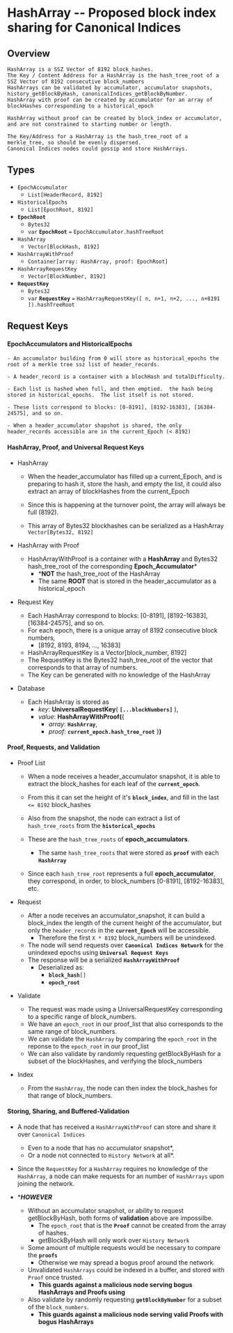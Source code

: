 # HashArray -- Proposed block index sharing for Canonical Indices

## Overview

    HashArray is a SSZ Vector of 8192 block_hashes.
    The Key / Content Address for a HashArray is the hash_tree_root of a SSZ Vector of 8192 consecutive block_numbers
    HashArrays can be validated by accumulator, accumulator snapshots, history_getBlockByHash, canonicalIndices_getBlockByNumber.
    HashArray with proof can be created by accumulator for an array of blockHashes corresponding to a historical_epoch

    HashArray without proof can be created by block_index or accumulator, and are not constrained to starting number or length.

    The Key/Address for a HashArray is the hash_tree_root of a merkle_tree, so should be evenly dispersed.
    Canonical Indices nodes could gossip and store HashArrays.


## Types

- `EpochAccumulator`
    -   `List[HeaderRecord, 8192]`
- `HistoricalEpochs`
    -   `List[EpochRoot, 8192]`
- **`EpochRoot`**
    -   `Bytes32`
    -   `var` **`EpochRoot`** `=` `EpochAccumulator.hashTreeRoot`
- `HashArray`
    -   `Vector[BlockHash, 8192]`
- `HashArrayWithProof`
    -   `Container[array: HashArray, proof: EpochRoot]`
- `HashArrayRequestKey`
    -   `Vector[BlockNumber, 8192]`
- **`RequestKey`**
    -   `Bytes32`
    -   `var` **`RequestKey`** `=` `HashArrayRequestKey([ n, n+1, n+2, ..., n+8191 ]).hashTreeRoot`


## Request Keys

#### EpochAccumulators and HistoricalEpochs

    - An accumulator building from 0 will store as historical_epochs the root of a merkle tree ssz list of header_records.

    - A header_record is a container with a blochHash and totalDifficulty.

    - Each list is hashed when full, and then emptied.  the hash being stored in historical_epochs.  The list itself is not stored.

    - These lists correspond to blocks: [0-8191], [8192-16383], [16384-24575], and so on.

    - When a header_accumulator shapshot is shared, the only header_records accessible are in the current_Epoch (< 8192)

#### HashArray, Proof, and Universal Request Keys

- HashArray
    - When the header_accumulator has filled up a current_Epoch, and is preparing to hash it, store the hash, and empty the list, it could also extract an array of blockHashes from the current_Epoch

    - Since this is happening at the turnover point, the array will always be full (8192).

    - This array of Bytes32 blockhashes can be serialized as a HashArray `Vector[Bytes32, 8192]`

- HashArray with Proof
    - HashArrayWithProof is a container with a **HashArray** and Bytes32 hash_tree_root of the corresponding **Epoch_Accumulator***
        - ***NOT** the hash_tree_root of the HashArray
        - The same **ROOT** that is stored in the header_accumulator as a historical_epoch

- Request Key
    - Each HashArray correspond to blocks: [0-8191], [8192-16383], [16384-24575], and so on.
    - For each epoch, there is a unique array of 8192 consecutive block numbers, 
        - [8192, 8193, 8194, ..., 16383]
    - HashArrayRequestKey is a Vector[block_number, 8192]
    - The RequestKey is the Bytes32 hash_tree_root of the vector that corresponds to that array of numbers.
    - The Key can be generated with no knowledge of the HashArray

- Database
    - Each HashArray is stored as 
        - *key*:  **UniversalRequestKey**( **`[...blockNumbers]`** ), 
        - *value*:  **HashArrayWithProof(**{ 
            - *array*:  **`HashArray`**, 
            - *proof*:  **`current_epoch.hash_tree_root`** }**)**


#### Proof, Requests, and Validation

- Proof List

    - When a node receives a header_accumulator snapshot, it is able to extract the block_hashes for each leaf of the **`current_epoch`**.

    - From this it can set the height of it's **`block_index`**, and fill in the last `<= 8192` block_hashes

    - Also from the snapshot, the node can extract a list of `hash_tree_roots` from the **`historical_epochs`**

    - These are the `hash_tree_roots` of **epoch_accumulators**.
        - The same `hash_tree_roots` that were stored as **`proof`** with each **`HashArray`**
    - Since each `hash_tree_root` represents a full **epoch_accumulator**, they correspond, in order, to block_numbers [0-8191], [8192-16383], etc.

- Request
    - After a node receives an accumulator_snapshot, it can build a block_index the length of the current height of the accumulator, but only the `header_records` in the **`current_Epoch`** will be accessible.
        - Therefore the first `X * 8192` block_numbers will be unindexed.
    - The node will send requests over **`Canonical Indices Network`** for the unindexed epochs using **`Universal Request Keys`**
    - The response will be a serialized **`HashArrayWithProof`**
        - Deserialized as:
            - **`block_hash`**`[]`
            - **`epoch_root`**

- Validate
    - The request was made using a UniversalRequestKey corresponding to a specific range of block_numbers.
    - We have an `epoch_root` in our proof_list that also corresponds to the same range of block_numbers.
    - We can validate the `HashArray` by comparing the `epoch_root` in the reponse to the `epoch_root` in our proof_list
    - We can also validate by randomly requesting getBlockByHash for a subset of the blockHashes, and verifying the block_numbers

- Index
    - From the `HashArray`, the node can then index the block_hashes for that range of block_numbers.


#### Storing, Sharing, and Buffered-Validation

- A node that has received a `HashArrayWithProof` can store and share it over `Canonical Indices` 
    - Even to a node that has no accumulator snapshot*, 
    - Or a node not connected to `History Network` at all*.

- Since the `RequestKey` for a `HashArray` requires no knowledge of the `HashArray`, a node can make requests for an number of `HashArrays` upon joining the network.

- ****HOWEVER***
    - Without an accumulator snapshot, or ability to request getBlockByHash, both forms of **validation** above are impossilbe.
        - The `epoch_root` that is the **`Proof`** cannot be created from the array of hashes.  
        - getBlockByHash will only work over `History Network`
    - Some amount of multiple requests would be necessary to compare the **`proofs`**
        - Otherwise we may spread a bogus proof around the network.
    - Unvalidated `HashArrays` could be indexed in a buffer, and stored with `Proof` once trusted.
        - **This guards against a malicious node serving bogus HashArrays and Proofs using**
    - Also validate by randomly requesting **`getBlockByNumber`** for a subset of the `block_numbers`.
        - **This guards against a malicious node serving valid Proofs with bogus HashArrays**

